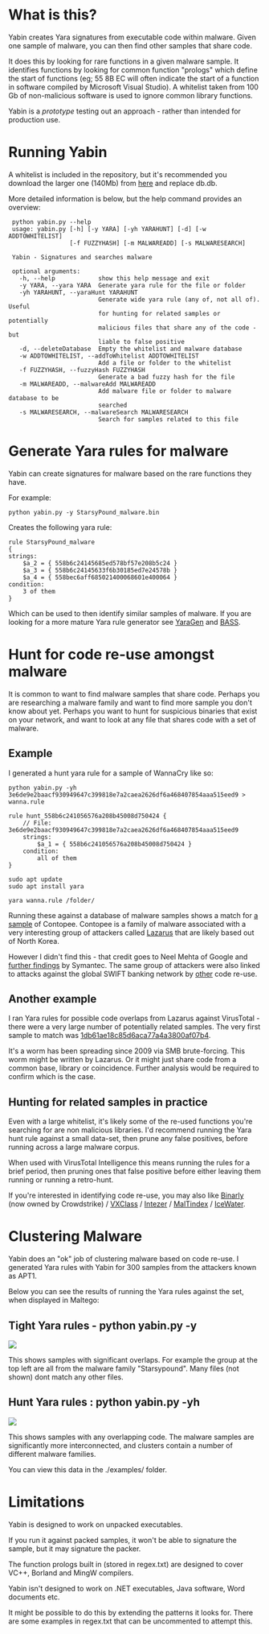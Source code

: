 # What is this?

Yabin creates Yara signatures from executable code within malware.
Given one sample of malware, you can then find other samples that share code.

It does this by looking for rare functions in a given malware sample.
It identifies functions by looking for common function "prologs" which define the start of functions (eg; 55 8B EC will often indicate the
start of a function in software compiled by Microsoft Visual Studio).
A whitelist taken from 100 Gb of non-malicious software is used to ignore common library functions.

Yabin is a *prototype* testing out an approach - rather than intended for production use.

# Running Yabin
A whitelist is included in the repository, but it's recommended you download the larger one (140Mb) from
[here](https://drive.google.com/file/d/0B8YfXb5yEBbZYjZ0VlhucUpHZlk/view?usp=sharing) and replace db.db.
 
More detailed information is below, but the help command provides an overview: 
 
```
 python yabin.py --help
 usage: yabin.py [-h] [-y YARA] [-yh YARAHUNT] [-d] [-w ADDTOWHITELIST]
                 [-f FUZZYHASH] [-m MALWAREADD] [-s MALWARESEARCH]
 
 Yabin - Signatures and searches malware
 
 optional arguments:
   -h, --help            show this help message and exit
   -y YARA, --yara YARA  Generate yara rule for the file or folder
   -yh YARAHUNT, --yaraHunt YARAHUNT
                         Generate wide yara rule (any of, not all of). Useful
                         for hunting for related samples or potentially
                         malicious files that share any of the code - but
                         liable to false positive
   -d, --deleteDatabase  Empty the whitelist and malware database
   -w ADDTOWHITELIST, --addToWhitelist ADDTOWHITELIST
                         Add a file or folder to the whitelist
   -f FUZZYHASH, --fuzzyHash FUZZYHASH
                         Generate a bad fuzzy hash for the file
   -m MALWAREADD, --malwareAdd MALWAREADD
                         Add malware file or folder to malware database to be
                         searched
   -s MALWARESEARCH, --malwareSearch MALWARESEARCH
                         Search for samples related to this file

```

# Generate Yara rules for malware

Yabin can create signatures for malware based on the rare functions they have.

For example:
```
python yabin.py -y StarsyPound_malware.bin
```

Creates the following yara rule:

```
rule StarsyPound_malware
{
strings:
    $a_2 = { 558b6c24145685ed578bf57e208b5c24 }
    $a_3 = { 558b6c24145633f6b30185ed7e24578b }
    $a_4 = { 558bec6aff685021400068601e400064 }
condition:
    3 of them
}

```

Which can be used to then identify similar samples of
malware. If you are looking for a more mature Yara rule generator see [YaraGen](https://github.com/Neo23x0/yarGen)
 and [BASS](https://github.com/Cisco-Talos/bass).

# Hunt for code re-use amongst malware

It is common to want to find malware samples that share code.
Perhaps you are researching a malware family and want to find more sample you don't know about yet.
Perhaps you want to hunt for suspicious binaries that exist on your network, and want to look at any file that shares code with a set of malware.

## Example

I generated a hunt yara rule for a sample of WannaCry like so:

```
python yabin.py -yh 3e6de9e2baacf930949647c399818e7a2caea2626df6a468407854aaa515eed9 > wanna.rule

rule hunt_558b6c241056576a208b45008d750424 {
    // File: 3e6de9e2baacf930949647c399818e7a2caea2626df6a468407854aaa515eed9
    strings:
        $a_1 = { 558b6c241056576a208b45008d750424 }
    condition:
        all of them
}

sudo apt update
sudo apt install yara

yara wanna.rule /folder/

```

Running these against a database of malware samples shows a match
for [a sample](https://virustotal.com/%23/file/766d7d591b9ec1204518723a1e5940fd6ac777f606ed64e731fd91b0b4c3d9fc/details) of Contopee.
Contopee is a family of malware associated with a very interesting group of attackers called 
[Lazarus](https://otx.alienvault.com/adversary/Lazarus%2520Group/pulses/)
that are likely based out of North Korea.

However I didn't find this - that credit goes to Neel Mehta of Google and 
[further findings](https://www.symantec.com/connect/blogs/wannacry-ransomware-attacks-show-strong-links-lazarus-group) by Symantec.
The same group of attackers were also linked to attacks against the global SWIFT banking network by 
[other](http://news.softpedia.com/news/swift-bank-attacks-connected-to-north-korean-group-behind-sony-hacks-504538.shtml) code re-use.

## Another example

I ran Yara rules for possible code overlaps from Lazarus
against VirusTotal - there were a very large number of potentially related
samples.
The very first sample to match was 
[1db61ae18c85d6aca77a4a3800af07b4](https://virustotal.com/en/file/2dc4d045b8a0c66dc003a0c92c8305c53b7fc8f7b7347befdf59d4b16e26135a/analysis/).

It's a worm has been spreading since 2009 via SMB brute-forcing.
This worm might be written by Lazarus.
Or it might just share code from a common base, library or coincidence.
Further analysis would be required to confirm which is the case.

## Hunting for related samples in practice

Even with a large whitelist, it's likely some of the re-used
functions you're searching for are non malicious libraries. I'd recommend running
the Yara hunt rule against a small data-set, then prune any false positives,
before running across a large malware corpus.

When used with VirusTotal Intelligence this means running
the rules for a brief period, then pruning ones that false positive before
either leaving them running or running a retro-hunt.

If you're interested in identifying code re-use, you may
also like [Binarly](https://github.com/binarlyhq/binarly-query)
(now owned by Crowdstrike) / [VXClass](https://static.googleusercontent.com/media/www.zynamics.com/en//downloads/inbot10-vxclass.pdf)
/ [Intezer](http://www.intezer.com/) / [MalTindex](https://github.com/joxeankoret/maltindex) / [IceWater](http://icewater.io/en/hash/detail?in_hash=6310ef39464087abdc7d7251a9bce30a).

# Clustering Malware
Yabin does an "ok" job of clustering malware based on code re-use.
I generated Yara rules with Yabin for 300 samples from the attackers known as APT1.

Below you can see the results of running the Yara rules against the set, when displayed in Maltego:


## Tight Yara rules - python yabin.py -y
![](./examples/image001.png)

This shows samples with significant overlaps. For example the group at the top left are
all from the malware family "Starsypound". Many files (not shown) dont match
any other files.


## Hunt Yara rules : python yabin.py -yh
![](./examples/image002.png)

This shows samples with any overlapping code. The malware samples are significantly
more interconnected, and clusters contain a number of different malware
families.

You can view this data in the ./examples/ folder.

# Limitations

Yabin is designed to work on unpacked executables.

If you run it against packed samples, it won't be able to
signature the sample, but it may signature the packer.

The function prologs built in (stored in regex.txt) are
designed to cover VC++, Borland and MingW compilers.

Yabin isn't designed to work on .NET executables, Java
software, Word documents etc.

It might be possible to do this by extending the patterns it
looks for. There are some examples in regex.txt that can be uncommented to
attempt this.
